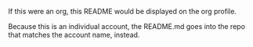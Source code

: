 If this were an org, this README would be displayed on the org profile.

Because this is an individual account, the README.md goes into the repo that matches the account name, instead.
